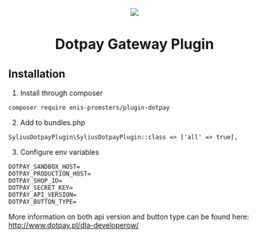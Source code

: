 <p align="center">
    <a href="https://sylius.com" target="_blank">
        <img src="https://demo.sylius.com/assets/shop/img/logo.png" />
    </a>
</p>

<h1 align="center">Dotpay Gateway Plugin</h1>

## Installation

1. Install through composer
``````
composer require enis-promsters/plugin-dotpay
``````
2. Add to bundles.php
``````
SyliusDotpayPlugin\SyliusDotpayPlugin::class => ['all' => true],
``````
3. Configure env variables
````
DOTPAY_SANDBOX_HOST=
DOTPAY_PRODUCTION_HOST=
DOTPAY_SHOP_ID=
DOTPAY_SECRET_KEY=
DOTPAY_API_VERSION=
DOTPAY_BUTTON_TYPE=
````
More information on both api version and button type can be found here:
http://www.dotpay.pl/dla-developerow/